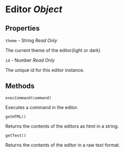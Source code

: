 # Editor *Object*

## Properties
`theme` - String *Read Only*

The current theme of the editor(light or dark)

`id` - Number *Read Only*

The unique id for this editor instance.

## Methods

`execCommand(command)`

Executes a command in the editor.

`getHTML()`

Returns the contents of the editors as html in a string.

`getText()`

Returns the contents of the editor in a raw text format.

